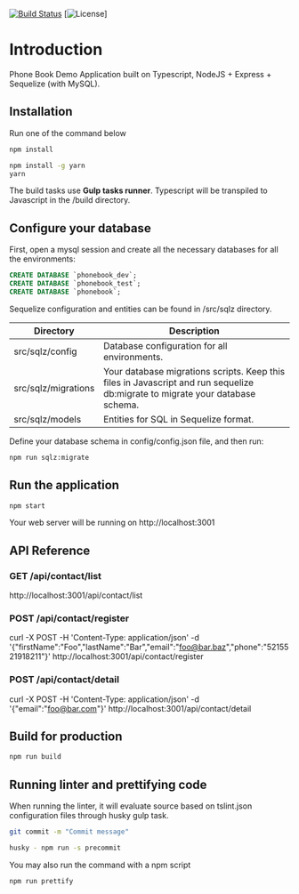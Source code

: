 [![Build Status](https://travis-ci.org/iamdanie/web-phone-book-backend.svg?branch=master)](https://travis-ci.org/iamdanie/web-phone-book-backend)
[![License](https://img.shields.io/badge/license-MIT-blue.svg?style=flat)]

# Introduction

Phone Book Demo Application built on Typescript, NodeJS + Express + Sequelize (with MySQL).

## Installation

Run one of the command below

```bash
npm install
```

```bash
npm install -g yarn
yarn
```

The build tasks use **Gulp tasks runner**. Typescript will be transpiled to Javascript in the /build directory.

## Configure your database

First, open a mysql session and create all the necessary databases for all the environments:

```sql
CREATE DATABASE `phonebook_dev`;
CREATE DATABASE `phonebook_test`;
CREATE DATABASE `phonebook`;
```

Sequelize configuration and entities can be found in /src/sqlz directory.

| Directory | Description |
|---|---|
| src/sqlz/config  | Database configuration for all environments. |
| src/sqlz/migrations  | Your database migrations scripts. Keep this files in Javascript and run sequelize db:migrate to migrate your database schema. |
| src/sqlz/models | Entities for SQL in Sequelize format. |

Define your database schema in config/config.json file, and then run:
```bash
npm run sqlz:migrate
```

## Run the application

```bash
npm start
```

Your web server will be running on http://localhost:3001

## API Reference

### GET   /api/contact/list
http://localhost:3001/api/contact/list

### POST   /api/contact/register
curl -X POST -H 'Content-Type: application/json' -d '{"firstName":"Foo","lastName":"Bar","email":"foo@bar.baz","phone":"5215521918211"}' http://localhost:3001/api/contact/register

### POST  /api/contact/detail
curl -X POST -H 'Content-Type: application/json' -d '{"email":"foo@bar.com"}'
http://localhost:3001/api/contact/detail

## Build for production

```bash
npm run build
```

## Running linter and prettifying code

When running the linter, it will evaluate source based on tslint.json configuration files through husky gulp task.

```bash
git commit -m "Commit message"
```
```bash
husky - npm run -s precommit
```

You may also run the command with a npm script

```bash
npm run prettify
```
